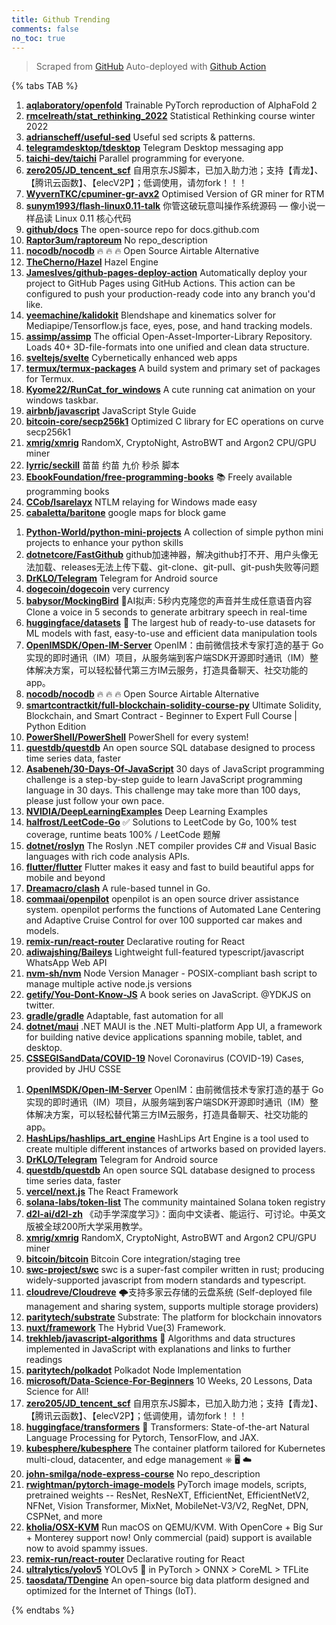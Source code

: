 ```yaml
---
title: Github Trending
comments: false
no_toc: true
---
```


> Scraped from [GitHub](https://github.com/trending)
Auto-deployed with [Github Action](https://docs.github.com/en/actions)

{% tabs TAB %}
<!-- tab Daily -->
1. [**aqlaboratory/openfold**](https://github.com/aqlaboratory/openfold)
Trainable PyTorch reproduction of AlphaFold 2
2. [**rmcelreath/stat_rethinking_2022**](https://github.com/rmcelreath/stat_rethinking_2022)
Statistical Rethinking course winter 2022
3. [**adrianscheff/useful-sed**](https://github.com/adrianscheff/useful-sed)
Useful sed scripts & patterns.
4. [**telegramdesktop/tdesktop**](https://github.com/telegramdesktop/tdesktop)
Telegram Desktop messaging app
5. [**taichi-dev/taichi**](https://github.com/taichi-dev/taichi)
Parallel programming for everyone.
6. [**zero205/JD_tencent_scf**](https://github.com/zero205/JD_tencent_scf)
自用京东JS脚本，已加入助力池；支持【青龙】、【腾讯云函数】、【elecV2P】；低调使用，请勿fork！！！
7. [**WyvernTKC/cpuminer-gr-avx2**](https://github.com/WyvernTKC/cpuminer-gr-avx2)
Optimised Version of GR miner for RTM
8. [**sunym1993/flash-linux0.11-talk**](https://github.com/sunym1993/flash-linux0.11-talk)
你管这破玩意叫操作系统源码 — 像小说一样品读 Linux 0.11 核心代码
9. [**github/docs**](https://github.com/github/docs)
The open-source repo for docs.github.com
10. [**Raptor3um/raptoreum**](https://github.com/Raptor3um/raptoreum)
No repo_description
11. [**nocodb/nocodb**](https://github.com/nocodb/nocodb)
🔥 🔥 🔥 Open Source Airtable Alternative
12. [**TheCherno/Hazel**](https://github.com/TheCherno/Hazel)
Hazel Engine
13. [**JamesIves/github-pages-deploy-action**](https://github.com/JamesIves/github-pages-deploy-action)
Automatically deploy your project to GitHub Pages using GitHub Actions. This action can be configured to push your production-ready code into any branch you'd like.
14. [**yeemachine/kalidokit**](https://github.com/yeemachine/kalidokit)
Blendshape and kinematics solver for Mediapipe/Tensorflow.js face, eyes, pose, and hand tracking models.
15. [**assimp/assimp**](https://github.com/assimp/assimp)
The official Open-Asset-Importer-Library Repository. Loads 40+ 3D-file-formats into one unified and clean data structure.
16. [**sveltejs/svelte**](https://github.com/sveltejs/svelte)
Cybernetically enhanced web apps
17. [**termux/termux-packages**](https://github.com/termux/termux-packages)
A build system and primary set of packages for Termux.
18. [**Kyome22/RunCat_for_windows**](https://github.com/Kyome22/RunCat_for_windows)
A cute running cat animation on your windows taskbar.
19. [**airbnb/javascript**](https://github.com/airbnb/javascript)
JavaScript Style Guide
20. [**bitcoin-core/secp256k1**](https://github.com/bitcoin-core/secp256k1)
Optimized C library for EC operations on curve secp256k1
21. [**xmrig/xmrig**](https://github.com/xmrig/xmrig)
RandomX, CryptoNight, AstroBWT and Argon2 CPU/GPU miner
22. [**lyrric/seckill**](https://github.com/lyrric/seckill)
苗苗 约苗 九价 秒杀 脚本
23. [**EbookFoundation/free-programming-books**](https://github.com/EbookFoundation/free-programming-books)
📚 Freely available programming books
24. [**CCob/lsarelayx**](https://github.com/CCob/lsarelayx)
NTLM relaying for Windows made easy
25. [**cabaletta/baritone**](https://github.com/cabaletta/baritone)
google maps for block game
<!-- endtab -->
<!-- tab Weekly -->
1. [**Python-World/python-mini-projects**](https://github.com/Python-World/python-mini-projects)
A collection of simple python mini projects to enhance your python skills
2. [**dotnetcore/FastGithub**](https://github.com/dotnetcore/FastGithub)
github加速神器，解决github打不开、用户头像无法加载、releases无法上传下载、git-clone、git-pull、git-push失败等问题
3. [**DrKLO/Telegram**](https://github.com/DrKLO/Telegram)
Telegram for Android source
4. [**dogecoin/dogecoin**](https://github.com/dogecoin/dogecoin)
very currency
5. [**babysor/MockingBird**](https://github.com/babysor/MockingBird)
🚀AI拟声: 5秒内克隆您的声音并生成任意语音内容 Clone a voice in 5 seconds to generate arbitrary speech in real-time
6. [**huggingface/datasets**](https://github.com/huggingface/datasets)
🤗 The largest hub of ready-to-use datasets for ML models with fast, easy-to-use and efficient data manipulation tools
7. [**OpenIMSDK/Open-IM-Server**](https://github.com/OpenIMSDK/Open-IM-Server)
OpenIM：由前微信技术专家打造的基于 Go 实现的即时通讯（IM）项目，从服务端到客户端SDK开源即时通讯（IM）整体解决方案，可以轻松替代第三方IM云服务，打造具备聊天、社交功能的app。
8. [**nocodb/nocodb**](https://github.com/nocodb/nocodb)
🔥 🔥 🔥 Open Source Airtable Alternative
9. [**smartcontractkit/full-blockchain-solidity-course-py**](https://github.com/smartcontractkit/full-blockchain-solidity-course-py)
Ultimate Solidity, Blockchain, and Smart Contract - Beginner to Expert Full Course | Python Edition
10. [**PowerShell/PowerShell**](https://github.com/PowerShell/PowerShell)
PowerShell for every system!
11. [**questdb/questdb**](https://github.com/questdb/questdb)
An open source SQL database designed to process time series data, faster
12. [**Asabeneh/30-Days-Of-JavaScript**](https://github.com/Asabeneh/30-Days-Of-JavaScript)
30 days of JavaScript programming challenge is a step-by-step guide to learn JavaScript programming language in 30 days. This challenge may take more than 100 days, please just follow your own pace.
13. [**NVIDIA/DeepLearningExamples**](https://github.com/NVIDIA/DeepLearningExamples)
Deep Learning Examples
14. [**halfrost/LeetCode-Go**](https://github.com/halfrost/LeetCode-Go)
✅ Solutions to LeetCode by Go, 100% test coverage, runtime beats 100% / LeetCode 题解
15. [**dotnet/roslyn**](https://github.com/dotnet/roslyn)
The Roslyn .NET compiler provides C# and Visual Basic languages with rich code analysis APIs.
16. [**flutter/flutter**](https://github.com/flutter/flutter)
Flutter makes it easy and fast to build beautiful apps for mobile and beyond
17. [**Dreamacro/clash**](https://github.com/Dreamacro/clash)
A rule-based tunnel in Go.
18. [**commaai/openpilot**](https://github.com/commaai/openpilot)
openpilot is an open source driver assistance system. openpilot performs the functions of Automated Lane Centering and Adaptive Cruise Control for over 100 supported car makes and models.
19. [**remix-run/react-router**](https://github.com/remix-run/react-router)
Declarative routing for React
20. [**adiwajshing/Baileys**](https://github.com/adiwajshing/Baileys)
Lightweight full-featured typescript/javascript WhatsApp Web API
21. [**nvm-sh/nvm**](https://github.com/nvm-sh/nvm)
Node Version Manager - POSIX-compliant bash script to manage multiple active node.js versions
22. [**getify/You-Dont-Know-JS**](https://github.com/getify/You-Dont-Know-JS)
A book series on JavaScript. @YDKJS on twitter.
23. [**gradle/gradle**](https://github.com/gradle/gradle)
Adaptable, fast automation for all
24. [**dotnet/maui**](https://github.com/dotnet/maui)
.NET MAUI is the .NET Multi-platform App UI, a framework for building native device applications spanning mobile, tablet, and desktop.
25. [**CSSEGISandData/COVID-19**](https://github.com/CSSEGISandData/COVID-19)
Novel Coronavirus (COVID-19) Cases, provided by JHU CSSE
<!-- endtab -->
<!-- tab Monthly -->
1. [**OpenIMSDK/Open-IM-Server**](https://github.com/OpenIMSDK/Open-IM-Server)
OpenIM：由前微信技术专家打造的基于 Go 实现的即时通讯（IM）项目，从服务端到客户端SDK开源即时通讯（IM）整体解决方案，可以轻松替代第三方IM云服务，打造具备聊天、社交功能的app。
2. [**HashLips/hashlips_art_engine**](https://github.com/HashLips/hashlips_art_engine)
HashLips Art Engine is a tool used to create multiple different instances of artworks based on provided layers.
3. [**DrKLO/Telegram**](https://github.com/DrKLO/Telegram)
Telegram for Android source
4. [**questdb/questdb**](https://github.com/questdb/questdb)
An open source SQL database designed to process time series data, faster
5. [**vercel/next.js**](https://github.com/vercel/next.js)
The React Framework
6. [**solana-labs/token-list**](https://github.com/solana-labs/token-list)
The community maintained Solana token registry
7. [**d2l-ai/d2l-zh**](https://github.com/d2l-ai/d2l-zh)
《动手学深度学习》：面向中文读者、能运行、可讨论。中英文版被全球200所大学采用教学。
8. [**xmrig/xmrig**](https://github.com/xmrig/xmrig)
RandomX, CryptoNight, AstroBWT and Argon2 CPU/GPU miner
9. [**bitcoin/bitcoin**](https://github.com/bitcoin/bitcoin)
Bitcoin Core integration/staging tree
10. [**swc-project/swc**](https://github.com/swc-project/swc)
swc is a super-fast compiler written in rust; producing widely-supported javascript from modern standards and typescript.
11. [**cloudreve/Cloudreve**](https://github.com/cloudreve/Cloudreve)
🌩支持多家云存储的云盘系统 (Self-deployed file management and sharing system, supports multiple storage providers)
12. [**paritytech/substrate**](https://github.com/paritytech/substrate)
Substrate: The platform for blockchain innovators
13. [**nuxt/framework**](https://github.com/nuxt/framework)
The Hybrid Vue(3) Framework.
14. [**trekhleb/javascript-algorithms**](https://github.com/trekhleb/javascript-algorithms)
📝 Algorithms and data structures implemented in JavaScript with explanations and links to further readings
15. [**paritytech/polkadot**](https://github.com/paritytech/polkadot)
Polkadot Node Implementation
16. [**microsoft/Data-Science-For-Beginners**](https://github.com/microsoft/Data-Science-For-Beginners)
10 Weeks, 20 Lessons, Data Science for All!
17. [**zero205/JD_tencent_scf**](https://github.com/zero205/JD_tencent_scf)
自用京东JS脚本，已加入助力池；支持【青龙】、【腾讯云函数】、【elecV2P】；低调使用，请勿fork！！！
18. [**huggingface/transformers**](https://github.com/huggingface/transformers)
🤗 Transformers: State-of-the-art Natural Language Processing for Pytorch, TensorFlow, and JAX.
19. [**kubesphere/kubesphere**](https://github.com/kubesphere/kubesphere)
The container platform tailored for Kubernetes multi-cloud, datacenter, and edge management ⎈ 🖥 ☁️
20. [**john-smilga/node-express-course**](https://github.com/john-smilga/node-express-course)
No repo_description
21. [**rwightman/pytorch-image-models**](https://github.com/rwightman/pytorch-image-models)
PyTorch image models, scripts, pretrained weights -- ResNet, ResNeXT, EfficientNet, EfficientNetV2, NFNet, Vision Transformer, MixNet, MobileNet-V3/V2, RegNet, DPN, CSPNet, and more
22. [**kholia/OSX-KVM**](https://github.com/kholia/OSX-KVM)
Run macOS on QEMU/KVM. With OpenCore + Big Sur + Monterey support now! Only commercial (paid) support is available now to avoid spammy issues.
23. [**remix-run/react-router**](https://github.com/remix-run/react-router)
Declarative routing for React
24. [**ultralytics/yolov5**](https://github.com/ultralytics/yolov5)
YOLOv5 🚀 in PyTorch > ONNX > CoreML > TFLite
25. [**taosdata/TDengine**](https://github.com/taosdata/TDengine)
An open-source big data platform designed and optimized for the Internet of Things (IoT).
<!-- endtab -->
{% endtabs %}

